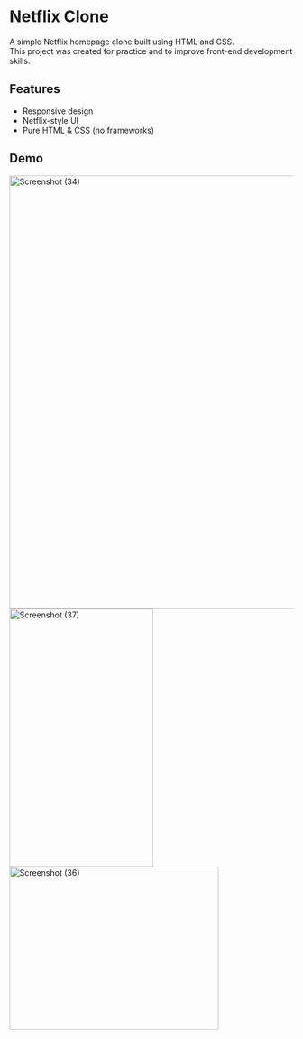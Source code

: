 # Netflix Clone

A simple Netflix homepage clone built using HTML and CSS.  
This project was created for practice and to improve front-end development skills.

## Features
- Responsive design
- Netflix-style UI
- Pure HTML & CSS (no frameworks)

## Demo
<img width="1366" height="768" alt="Screenshot (34)" src="https://github.com/user-attachments/assets/47c2bff6-14fe-4bc7-b58e-3d9faae5ecbe" />
<img width="255" height="457" alt="Screenshot (37)" src="https://github.com/user-attachments/assets/91dcefee-0bd2-40e4-9299-5154918eaf93" />
<img width="371" height="289" alt="Screenshot (36)" src="https://github.com/user-attachments/assets/bedda1f5-cb36-45de-a322-e95455fb2180" />
